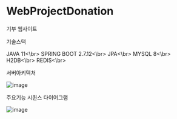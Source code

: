 # WebProjectDonation

기부 웹사이트

기술스택

JAVA 11<\br>
SPRING BOOT 2.7.12<\br>
JPA<\br>
MYSQL 8<\br>
H2DB<\br>
REDIS<\br>


서버아키텍처

![image](https://github.com/whdcks2252/WebProjectDonation/assets/66254633/a3c3f14d-2bb8-40fc-ba6d-1c785c4c4613)

주요기능 시퀸스 다이어그램

![image](https://github.com/whdcks2252/WebProjectDonation/assets/66254633/5bda7862-3f5b-400e-9ff8-99c1e486ae13)
